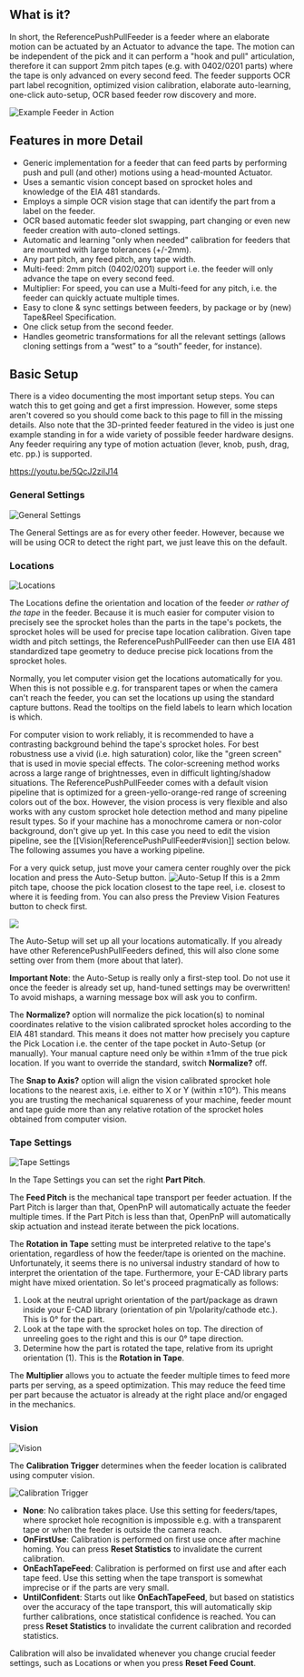 ## What is it?

In short, the ReferencePushPullFeeder is a feeder where an elaborate motion can be actuated by an Actuator to advance the tape. The motion can be independent of the pick and it can perform a "hook and pull" articulation, therefore it can support 2mm pitch tapes (e.g. with 0402/0201 parts) where the tape is only advanced on every second feed. The feeder supports OCR part label recognition, optimized vision calibration, elaborate auto-learning, one-click auto-setup, OCR based feeder row discovery and more.

![Example Feeder in Action](https://user-images.githubusercontent.com/9963310/94424926-54387480-018b-11eb-96b1-963e69c14e50.gif)

## Features in more Detail

* Generic implementation for a feeder that can feed parts by performing push and pull (and other) motions using a head-mounted Actuator.
* Uses a semantic vision concept based on sprocket holes and knowledge of the EIA 481 standards.
* Employs a simple OCR vision stage that can identify the part from a label on the feeder.
* OCR based automatic feeder slot swapping, part changing or even new feeder creation with auto-cloned settings.
* Automatic and learning "only when needed" calibration for feeders that are mounted with large tolerances (+/-2mm).
* Any part pitch, any feed pitch, any tape width.
* Multi-feed: 2mm pitch (0402/0201) support i.e. the feeder will only advance the tape on every second feed. 
* Multiplier: For speed, you can use a Multi-feed for any pitch, i.e. the feeder can quickly actuate multiple times.
* Easy to clone & sync settings between feeders, by package or by (new) Tape&Reel Specification.
* One click setup from the second feeder.
* Handles geometric transformations for all the relevant settings (allows cloning settings from a “west” to a “south” feeder, for instance).

## Basic Setup

There is a video documenting the most important setup steps. You can watch this to get going and get a first impression. However, some steps aren't covered so you should come back to this page to fill in the missing details. Also note that the 3D-printed feeder featured in the video is just one example standing in for a wide variety of possible feeder hardware designs. Any feeder requiring any type of motion actuation (lever, knob, push, drag, etc. pp.) is supported. 

https://youtu.be/5QcJ2ziIJ14

### General Settings 

![General Settings](https://user-images.githubusercontent.com/9963310/94363615-af9f2f80-00c3-11eb-9688-5385838f3a6a.png)

The General Settings are as for every other feeder. However, because we will be using OCR to detect the right part, we just leave this on the default. 

### Locations

![Locations](https://user-images.githubusercontent.com/9963310/94363743-c09c7080-00c4-11eb-96ff-474db04ceb34.png)

The Locations define the orientation and location of the feeder _or rather of the tape_ in the feeder. Because it is much easier for computer vision to precisely see the sprocket holes than the parts in the tape's pockets, the sprocket holes will be used for precise tape location calibration. Given tape width and pitch settings, the ReferencePushPullFeeder can then use EIA 481 standardized tape geometry to deduce precise pick locations from the sprocket holes. 

Normally, you let computer vision get the locations automatically for you. When this is not possible e.g. for transparent tapes or when the camera can't reach the feeder, you can set the locations up using the standard capture buttons. Read the tooltips on the field labels to learn which location is which. 

For computer vision to work reliably, it is recommended to have a contrasting background behind the tape's sprocket holes. For best robustness use a vivid (i.e. high saturation) color, like the "green screen" that is used in movie special effects. The color-screening method works across a large range of brightnesses, even in difficult lighting/shadow situations. The ReferencePushPullFeeder comes with a default vision pipeline that is optimized for a green-yello-orange-red range of screening colors out of the box. However, the vision process is very flexible and also works with any custom sprocket hole detection method and many pipeline result types. So if your machine has a monochrome camera or non-color background, don't give up yet. In this case you need to edit the vision pipeline, see the [[Vision|ReferencePushPullFeeder#vision]] section below. The following assumes you have a working pipeline.

For a very quick setup, just move your camera center roughly over the pick location and press the Auto-Setup button. 
![Auto-Setup](https://user-images.githubusercontent.com/9963310/94364461-aadd7a00-00c9-11eb-908c-ae259b719d84.png)
If this is a 2mm pitch tape, choose the pick location closest to the tape reel, i.e. closest to where it is feeding from. You can also press the Preview Vision Features button to check first.  

![](https://user-images.githubusercontent.com/9963310/94364578-a36aa080-00ca-11eb-9ce5-a0160b7462c4.png)

The Auto-Setup will set up all your locations automatically. If you already have other ReferencePushPullFeeders defined, this will also clone some setting over from them (more about that later).  

**Important Note**: the Auto-Setup is really only a first-step tool. Do not use it once the feeder is already set up, hand-tuned settings may be overwritten! To avoid mishaps, a warning message box will ask you to confirm.

The **Normalize?** option will normalize the pick location(s) to nominal coordinates relative to the vision calibrated sprocket holes according to the EIA 481 standard. This means it does not matter how precisely you capture the Pick Location i.e. the center of the tape pocket in Auto-Setup (or manually). Your manual capture need only be within ±1mm of the true pick location. If you want to override the standard, switch **Normalize?** off.

The **Snap to Axis?** option will align the vision calibrated sprocket hole locations to the nearest axis, i.e. either to X or Y (within ±10°). This means you are trusting the mechanical squareness of your machine, feeder mount and tape guide more than any relative rotation of the sprocket holes obtained from computer vision.

### Tape Settings

![Tape Settings](https://user-images.githubusercontent.com/9963310/94364897-00ffec80-00cd-11eb-8d18-91e98d523656.png)

In the Tape Settings you can set the right **Part Pitch**. 

The **Feed Pitch** is the mechanical tape transport per feeder actuation. If the Part Pitch is larger than that, OpenPnP will automatically actuate the feeder multiple times. If the Part Pitch is less than that, OpenPnP will automatically skip actuation and instead iterate between the pick locations. 

The **Rotation in Tape** setting must be interpreted relative to the tape's orientation, regardless of how the feeder/tape is oriented on the machine. Unfortunately, it seems there is no universal industry standard of how to interpret the orientation of the tape. Furthermore, your E-CAD library parts might have mixed orientation. So let's proceed pragmatically as follows:

1. Look at the neutral upright orientation of the part/package as drawn inside your E-CAD library (orientation of pin 1/polarity/cathode etc.). This is 0° for the part.
2. Look at the tape with the sprocket holes on top. The direction of unreeling goes to the right and this is our 0° tape direction.
3. Determine how the part is rotated the tape, relative from its upright orientation (1). This is the **Rotation in Tape**.
 
The **Multiplier** allows you to actuate the feeder multiple times to feed more parts per serving, as a speed optimization. This may reduce the feed time per part because the actuator is already at the right place and/or engaged in the mechanics. 

### Vision

![Vision](https://user-images.githubusercontent.com/9963310/94425495-4e8f5e80-018c-11eb-92a0-0735bcaa81e6.png)

The **Calibration Trigger** determines when the feeder location is calibrated using computer vision. 

![Calibration Trigger](https://user-images.githubusercontent.com/9963310/94426384-c90cae00-018d-11eb-9052-9e5d74b60cc7.png)

* **None**: No calibration takes place. Use this setting for feeders/tapes, where sprocket hole recognition is impossible e.g. with a transparent tape or when the feeder is outside the camera reach.
* **OnFirstUse**: Calibration is performed on first use once after machine homing. You can press **Reset Statistics** to invalidate the current calibration. 
* **OnEachTapeFeed**: Calibration is performed on first use and after each tape feed. Use this setting when the tape transport is somewhat imprecise or if the parts are very small. 
* **UntilConfident**: Starts out like **OnEachTapeFeed**, but based on statistics over the accuracy of the tape transport, this will automatically skip further calibrations, once statistical confidence is reached. You can press **Reset Statistics** to invalidate the current calibration and recorded statistics. 

Calibration will also be invalidated whenever you change crucial feeder settings, such as Locations or when you press **Reset Feed Count**.




